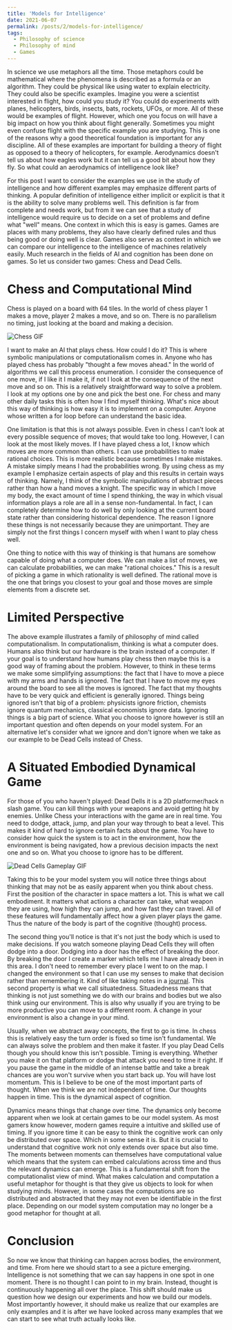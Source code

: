 ```yaml
---
title: 'Models for Intelligence'
date: 2021-06-07
permalink: /posts/2/models-for-intelligence/
tags:
  - Philosophy of science
  - Philosophy of mind
  - Games
---
```


In science we use metaphors all the time. Those metaphors could be mathematical where the phenomena is
described as a formula or an algorithm. They could be physical like using water to explain electricity.
They could also be specific examples. Imagine you were a scientist interested in flight,
how could you study it? You could do experiments with planes, helicopters, birds, insects, bats, rockets, UFOs, 
or more. All of these would be examples of flight. However, which one you focus on will have a big impact on
how you think about flight generally. Sometimes you might even confuse flight with the specific example you are 
studying. This is one of the reasons why a good theoretical foundation is important for any discipline. All of 
these examples are important for building a theory of flight as opposed to 
a theory of helicopters, for example. Aerodynamics doesn't tell us about how eagles work but it can tell us a good bit about 
how they fly. So what could an aerodynamics of intelligence look like?

For this post I want to consider the examples we use in the study of intelligence and how different examples may
emphasize different parts of thinking. A popular definition of intelligence either implicit or explicit is
that it is the ability to solve many problems well. This definition is far from complete and needs work,
but from it we can see that a study of intelligence would require us to decide on a set of problems and define 
what "well" means. One context in which this is easy is games. Games are places with many problems, they also have
clearly defined rules and thus being good or doing well is clear. Games also serve as context in which we can
compare our intelligence to the intelligence of machines relatively easily. Much research in the fields of AI and
cognition has been done on games. So let us consider two games: Chess and Dead Cells.


Chess and Computational Mind
======
Chess is played on a board with 64 tiles.
In the world of chess player 1 makes a move, player 2 makes a move, and so on. There is no parallelism no timing,
just looking at the board and making a decision. 

![Chess GIF](https://media.giphy.com/media/UPvJ4VF6qvyjS/giphy.gif)

I want to make an AI that plays chess. How could I do it?
This is where symbolic manipulations or computationalism comes in. Anyone who has played chess has probably
"thought a few moves ahead." In the world of algorithms we call this process enumeration. I consider the consequence
of one move, if I like it I make it, if not I look at the consequence of the next move and so on. This is a relatively
straightforward way to solve a problem. I look at my options one by one and pick the best one. For chess and many other
daily tasks this is often how I find myself thinking. What's nice about this way of thinking is how easy it is
to implement on a computer. Anyone whose written a for loop before can understand the basic idea.

One limitation is that this is not always possible. Even in chess I can't look at every possible sequence of moves; that would
take too long. However, I can look at the most likely moves. If I have played chess a lot, I know which moves are more common 
than others. I can use probabilities to make rational choices. This is more realistic because sometimes I make mistakes. A
mistake simply means I had the probabilities wrong. By using chess as my example I emphasize certain aspects of play and this
results in certain ways of thinking. Namely, I think of the symbolic manipulations of abstract pieces rather than how a hand 
moves a knight. The specific way in which I move my body, the exact amount of time I spend thinking, the way in which visual
information plays a role are all in a sense non-fundamental. In fact, I can completely determine how to do well by only looking
at the current board state rather than considering historical dependence. The reason I ignore these things
is not necessarily because they are unimportant. They are simply
not the first things I concern myself with when I want to play chess well.

One thing to notice with this way of thinking is that humans are somehow
capable of doing what a computer does. We can make a list of moves, we can calculate probabilities, we can make "rational
choices." This is a result of picking a game in which rationality is well defined. The rational move is the one that brings
you closest to your goal and those moves are simple elements from a discrete set.

Limited Perspective
================
The above example illustrates a family of philosophy of mind called computationalism. In computationalism, thinking is what a computer
does. Humans also think but our hardware is the brain instead of a computer. If your
goal is to understand how humans play chess then maybe this is a good way of framing about the problem. However, to think in these
terms we make some simplifying assumptions: the fact that I have to move a piece with my arms and hands is ignored. The fact that
I have to move my eyes around the board to see all the moves is ignored. The fact that my thoughts have to be very quick and
efficient is generally ignored. Things being ignored isn't that big of a problem: physicists ignore friction, chemists ignore
quantum mechanics, classical economists ignore data. Ignoring things is a big part of science. What you choose to ignore however 
is still
an important question and often depends on your model system. For an alternative let's consider what we ignore and don't ignore
when we take as our example to be Dead Cells instead of Chess.

A Situated Embodied Dynamical Game
===================
For those of you who haven't played: Dead Dells it is a 2D platformer/hack n slash game. You can kill things with your weapons and avoid
getting hit by enemies. Unlike Chess your interactions with the game are in real time. You need to dodge, attack, jump, and plan your way
through to beat a level. This makes it kind of hard to ignore certain facts about the game. You have to consider how quick the system is to
act in the environment, how the environment is being navigated, how a previous decision impacts the next one and so on. What you choose
to ignore has to be different.

![Dead Cells Gameplay GIF](https://thumbs.gfycat.com/RealCheeryFossa-max-1mb.gif)

Taking this to be your model system you will notice three things about thinking that may not be as easily apparent when you think about chess.
First the position of the character in space matters a lot. This is what we call embodiment. It matters what actions a character can take,
what weapon they are using, how high they can jump, and how fast they can travel. All of these features will
fundamentally affect how a given player plays the game. Thus the nature of the body is part of the cognitive (thought) process.

The second thing you'll notice is that it's not just the body which is used to make
decisions. If you watch someone playing Dead Cells they will often dodge into a door. Dodging into a door has the effect of breaking the door.
By breaking the door I create a marker which tells me I have already been in this area. I don't need to remember every place I went to on the
map. I changed the environment so that I can use my senses to make that decision rather than remembering it. Kind of like taking notes in a 
[journal](https://www.nyu.edu/gsas/dept/philo/courses/concepts/clark.html). This second property is what we call situatedness. Situadedness 
means that thinking is not just something
we do with our brains and bodies but we also think using our environment. This is also why usually if you are trying to be more productive
you can move to a different room. A change in your environment is also a change in your mind.

Usually, when we abstract away concepts, the first to go is time. In chess this is relatively easy the turn order is fixed so time isn't
fundamental. We can always solve the problem and then make it faster. If you play Dead Cells though you should know this isn't possible.
Timing is everything. Whether you make it on that platform or dodge that attack you need to time it right. If you pause the game in the middle
of an intense battle and take a break chances are you won't survive when you start back up. You will have lost momentum. 
This is I believe to be one of the most important parts of thought. When we think we are not independent of time. Our
thoughts happen in time. This is the dynamical aspect of cognition.

Dynamics means things that change over time. The dynamics 
only become apparent when we look at certain games to be our model system. As most gamers know however, modern games require a
intuitive and skilled use of timing. If you ignore time it can be easy to think the cognitive work can only be distributed over space. Which
in some sense it is. But it is crucial to understand that cognitive work not only extends over space but also time. The moments between moments
can themselves have computational value which means that the system can embed calculations across time and thus the relevant dynamics can emerge.
This is a fundamental shift from the computationalist view of mind. What makes calculation and computation a useful metaphor for thought is that
they give us objects to look for when studying minds. However, in some cases the computations are so distributed and abstracted that they may
not even be identifiable in the first place. Depending on our model system computation may no longer be a good metaphor for thought at all.

Conclusion
============
So now we know that thinking can happen across bodies, the environment, and time. From here we should start to a see a picture
emerging. Intelligence is not something that we can say happens in one spot in one moment. There is no thought I can point to in my brain.
Instead, thought is continuously happening
all over the place. This shift should make us question how we design our experiments and how we build our models. Most importantly however,
it should make us realize that our examples are only examples and it is after we have looked across many examples that we can start to see
what truth actually looks like.
